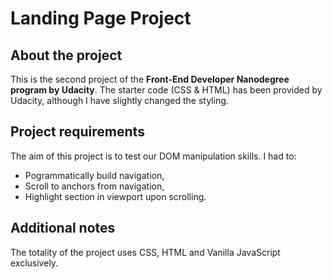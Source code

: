 # Landing Page Project

## About the project

This is the second project of the **Front-End Developer Nanodegree program by Udacity**.
The starter code (CSS & HTML) has been provided by Udacity, although I have slightly changed the styling.

## Project requirements

The aim of this project is to test our DOM manipulation skills. I had to:

- Pogrammatically build navigation,
- Scroll to anchors from navigation,
- Highlight section in viewport upon scrolling.

## Additional notes

The totality of the project uses CSS, HTML and Vanilla JavaScript exclusively.
